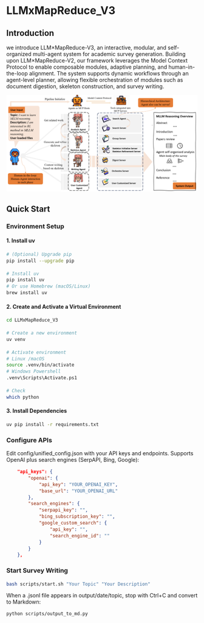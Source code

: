 # LLMxMapReduce_V3

## Introduction
we introduce LLM×MapReduce-V3, an interactive, modular, and self-organized multi-agent system for academic survey generation. Building upon LLM×MapReduce-V2, our framework leverages the Model Context Protocol to enable composable modules, adaptive planning, and human-in-the-loop alignment. The system supports dynamic workflows through an agent-level planner, allowing flexible orchestration of modules such as document digestion, skeleton construction, and survey writing.

![System Architecture](images/intro.png)

## Quick Start
### Environment Setup
#### 1. Install uv
```bash
# (Optional) Upgrade pip
pip install --upgrade pip

# Install uv
pip install uv
# Or use Homebrew (macOS/Linux)
brew install uv
```
#### 2. Create and Activate a Virtual Environment
```bash
cd LLMxMapReduce_V3

# Create a new environment
uv venv

# Activate environment
# Linux /macOS
source .venv/bin/activate
# Windows Powershell
.venv\Scripts\Activate.ps1

# Check
which python
```
#### 3. Install Dependencies
```bash
uv pip install -r requirements.txt
```
### Configure APIs
Edit config/unified_config.json with your API keys and endpoints.
Supports OpenAI plus search engines (SerpAPI, Bing, Google):
```json
    "api_keys": {
        "openai": {
            "api_key": "YOUR_OPENAI_KEY",
            "base_url": "YOUR_OPENAI_URL"
        },
        "search_engines": {
            "serpapi_key": "",
            "bing_subscription_key": "",
            "google_custom_search": {
                "api_key": "",
                "search_engine_id": ""
            }
        }
    },
```
### Start Survey Writing
```bash
bash scripts/start.sh "Your Topic" "Your Description"
```
When a .jsonl file appears in output/date/topic, stop with Ctrl+C and convert to Markdown:
```bash
python scripts/output_to_md.py
```